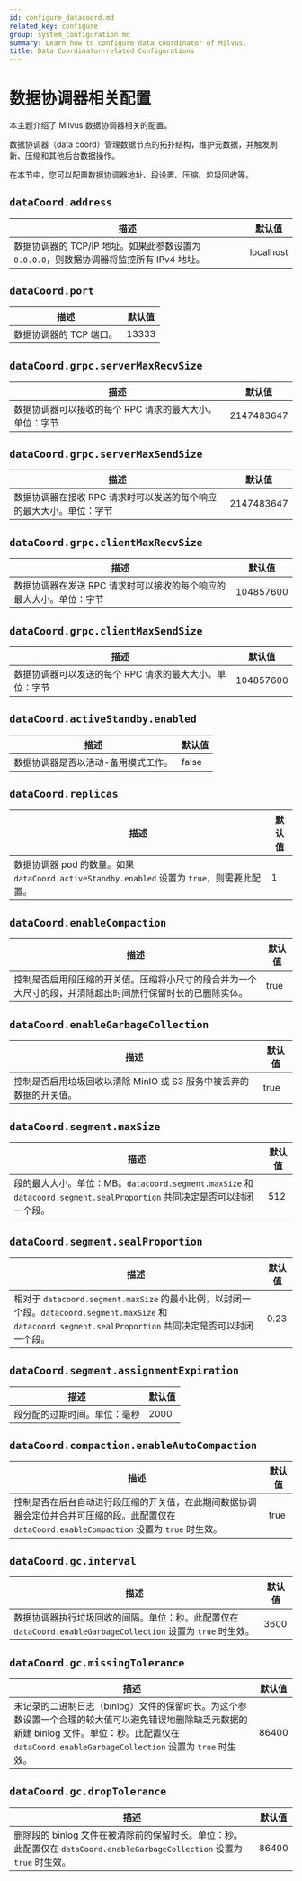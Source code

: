 ```yaml
---
id: configure_datacoord.md
related_key: configure
group: system_configuration.md
summary: Learn how to configure data coordinator of Milvus.
title: Data Coordinator-related Configurations
---
```


# 数据协调器相关配置

本主题介绍了 Milvus 数据协调器相关的配置。

数据协调器（data coord）管理数据节点的拓扑结构，维护元数据，并触发刷新、压缩和其他后台数据操作。

在本节中，您可以配置数据协调器地址、段设置、压缩、垃圾回收等。

## `dataCoord.address`

| 描述                                                                                     | 默认值    |
| ---------------------------------------------------------------------------------------- | --------- |
| 数据协调器的 TCP/IP 地址。如果此参数设置为 `0.0.0.0`，则数据协调器将监控所有 IPv4 地址。 | localhost |

## `dataCoord.port`

| 描述                    | 默认值 |
| ----------------------- | ------ |
| 数据协调器的 TCP 端口。 | 13333  |

## `dataCoord.grpc.serverMaxRecvSize`

| 描述                                                    | 默认值     |
| ------------------------------------------------------- | ---------- |
| 数据协调器可以接收的每个 RPC 请求的最大大小。单位：字节 | 2147483647 |

## `dataCoord.grpc.serverMaxSendSize`

| 描述                                                                | 默认值     |
| ------------------------------------------------------------------- | ---------- |
| 数据协调器在接收 RPC 请求时可以发送的每个响应的最大大小。单位：字节 | 2147483647 |

## `dataCoord.grpc.clientMaxRecvSize`

| 描述                                                                | 默认值    |
| ------------------------------------------------------------------- | --------- |
| 数据协调器在发送 RPC 请求时可以接收的每个响应的最大大小。单位：字节 | 104857600 |

## `dataCoord.grpc.clientMaxSendSize`

| 描述                                                    | 默认值    |
| ------------------------------------------------------- | --------- |
| 数据协调器可以发送的每个 RPC 请求的最大大小。单位：字节 | 104857600 |

## `dataCoord.activeStandby.enabled`

| 描述                                | 默认值 |
| ----------------------------------- | ------ |
| 数据协调器是否以活动-备用模式工作。 | false  |

## `dataCoord.replicas`

| 描述                                                                                        | 默认值 |
| ------------------------------------------------------------------------------------------- | ------ |
| 数据协调器 pod 的数量。如果 `dataCoord.activeStandby.enabled` 设置为 `true`，则需要此配置。 | 1      |

## `dataCoord.enableCompaction`

| 描述                                                                                                       | 默认值 |
| ---------------------------------------------------------------------------------------------------------- | ------ |
| 控制是否启用段压缩的开关值。压缩将小尺寸的段合并为一个大尺寸的段，并清除超出时间旅行保留时长的已删除实体。 | true   |

## `dataCoord.enableGarbageCollection`

| 描述                                                                | 默认值 |
| ------------------------------------------------------------------- | ------ |
| 控制是否启用垃圾回收以清除 MinIO 或 S3 服务中被丢弃的数据的开关值。 | true   |

## `dataCoord.segment.maxSize`

| 描述                                                                                                                   | 默认值 |
| ---------------------------------------------------------------------------------------------------------------------- | ------ |
| 段的最大大小。单位：MB。`datacoord.segment.maxSize` 和 `datacoord.segment.sealProportion` 共同决定是否可以封闭一个段。 | 512    |

## `dataCoord.segment.sealProportion`

| 描述                                                                                                                                                        | 默认值 |
| ----------------------------------------------------------------------------------------------------------------------------------------------------------- | ------ |
| 相对于 `datacoord.segment.maxSize` 的最小比例，以封闭一个段。`datacoord.segment.maxSize` 和 `datacoord.segment.sealProportion` 共同决定是否可以封闭一个段。 | 0.23   |

## `dataCoord.segment.assignmentExpiration`

| 描述                         | 默认值 |
| ---------------------------- | ------ |
| 段分配的过期时间。单位：毫秒 | 2000   |

## `dataCoord.compaction.enableAutoCompaction`

| 描述                                                                                                                                           | 默认值 |
| ---------------------------------------------------------------------------------------------------------------------------------------------- | ------ |
| 控制是否在后台自动进行段压缩的开关值，在此期间数据协调器会定位并合并可压缩的段。此配置仅在 `dataCoord.enableCompaction` 设置为 `true` 时生效。 | true   |

## `dataCoord.gc.interval`

| 描述                                                                                                          | 默认值 |
| ------------------------------------------------------------------------------------------------------------- | ------ |
| 数据协调器执行垃圾回收的间隔。单位：秒。此配置仅在 `dataCoord.enableGarbageCollection` 设置为 `true` 时生效。 | 3600   |

## `dataCoord.gc.missingTolerance`

| 描述                                                                                                                                                                                                      | 默认值 |
| --------------------------------------------------------------------------------------------------------------------------------------------------------------------------------------------------------- | ------ |
| 未记录的二进制日志（binlog）文件的保留时长。为这个参数设置一个合理的较大值可以避免错误地删除缺乏元数据的新建 binlog 文件。单位：秒。此配置仅在 `dataCoord.enableGarbageCollection` 设置为 `true` 时生效。 | 86400  |

## `dataCoord.gc.dropTolerance`

| 描述                                                                                                                      | 默认值 |
| ------------------------------------------------------------------------------------------------------------------------- | ------ |
| 删除段的 binlog 文件在被清除前的保留时长。单位：秒。此配置仅在 `dataCoord.enableGarbageCollection` 设置为 `true` 时生效。 | 86400  |
